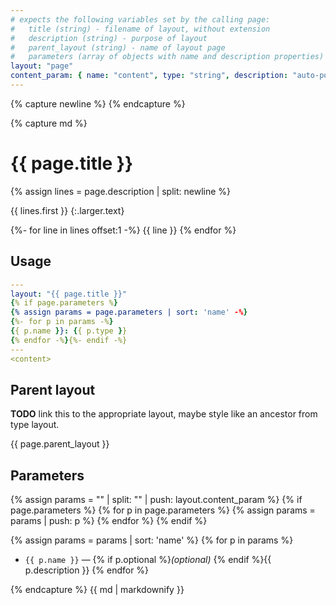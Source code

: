 ```yaml
---
# expects the following variables set by the calling page:
#   title (string) - filename of layout, without extension
#   description (string) - purpose of layout
#   parent_layout (string) - name of layout page
#   parameters (array of objects with name and description properties) - list of supported variable
layout: "page"
content_param: { name: "content", type: "string", description: "auto-populated variable representing the page content being passed to the layout." }
---
```


{% capture newline %}
{% endcapture %}

{% capture md %}
# {{ page.title }}

{% assign lines = page.description | split: newline %}

{{ lines.first }}
{:.larger.text}

{%- for line in lines offset:1 -%}
{{ line }}
{% endfor %}


## Usage

```yaml
---
layout: "{{ page.title }}"
{% if page.parameters %}
{% assign params = page.parameters | sort: 'name' -%}
{%- for p in params -%}
{{ p.name }}: {{ p.type }}
{% endfor -%}{%- endif -%}
---
<content>
```

## Parent layout

**TODO** link this to the appropriate layout, maybe style like an ancestor from type layout.

{{ page.parent_layout }}


## Parameters

{% assign params = "" | split: "" | push: layout.content_param %}
{% if page.parameters %}
    {% for p in page.parameters %}
        {% assign params = params | push: p %}
    {% endfor %}
{% endif %}

{% assign params = params | sort: 'name' %}
{% for p in params %}
* `{{ p.name }}` &mdash; {% if p.optional %}_(optional)_ {% endif %}{{ p.description }}
{% endfor %}

{% endcapture %}
{{ md | markdownify }}
